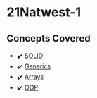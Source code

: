 # 21Natwest-1

## Concepts Covered

* :heavy_check_mark: [SOLID](https://github.com/savannahvaith/21Natwest-1/tree/solid)
* :heavy_check_mark: [Generics](https://github.com/savannahvaith/21Natwest-1/tree/generics)
* :heavy_check_mark: [Arrays](https://github.com/savannahvaith/21Natwest-1/tree/arrays)
* :heavy_check_mark: [OOP](https://github.com/savannahvaith/21Natwest-1/tree/oop)
